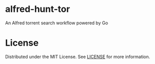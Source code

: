 # alfred-hunt-tor
An Alfred torrent search workflow powered by Go

# License
Distributed under the MIT License. See [LICENSE](https://github.com/coheff/alfred-hunt-tor/blob/main/LICENSE) for more information.
